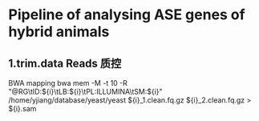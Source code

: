 # Pipeline of analysing ASE genes of hybrid animals

## 1.trim.data Reads 质控

  BWA mapping
    bwa mem -M -t 10 -R "@RG\tID:${i}\tLB:${i}\tPL:ILLUMINA\tSM:${i}" \
    /home/yjiang/database/yeast/yeast ${i}_1.clean.fq.gz ${i}_2.clean.fq.gz > ${i}.sam
